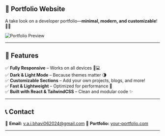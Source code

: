 ## **🚀 Portfolio Website**  

A take look on a developer portfolio—**minimal, modern, and customizable**! 🎨✨  

![Portfolio Preview](https://github.com/user-attachments/assets/2e436562-c6de-4e94-9574-bccad8d16f71)

---

## **📌 Features**  
✅ **Fully Responsive** – Works on all devices 📱💻  
✅ **Dark & Light Mode** – Because themes matter 🌗  
✅ **Customizable Sections** – Add your own projects, blogs, and more!  
✅ **Fast & Lightweight** – Optimized for performance 🚀  
✅ **Built with React & TailwindCSS** – Clean and modular code ✨  

---

## **📞 Contact**  
📧 **Email:** v.a.i.bhavi062024@gmail.com
🔗 **Portfolio:** [your-portfolio.com](https://vaibhavi-gaonkar.vercel.app/)  

---
